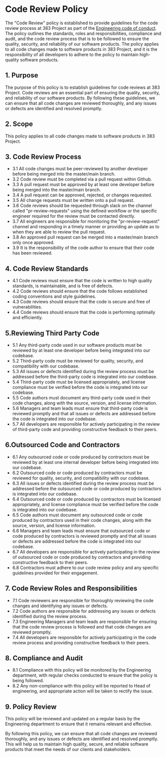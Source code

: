 # Code Review Policy

The "Code Review" policy is established to provide guidelines for the code review process at 383 Project as part of the [Engineering code of conduct](https://github.com/383Project/engineering-code-of-conduct). The policy outlines the standards, roles and responsibilities, compliance and audit, and the code review process that is to be followed to ensure the quality, security, and reliability of our software products. The policy applies to all code changes made to software products in 383 Project, and it is the responsibility of all developers to adhere to the policy to maintain high-quality software products.

## 1. Purpose
The purpose of this policy is to establish guidelines for code reviews at 383 Project. Code reviews are an essential part of ensuring the quality, security, and reliability of our software products. By following these guidelines, we can ensure that all code changes are reviewed thoroughly, and any issues or defects are identified and resolved promptly.

## 2. Scope
This policy applies to all code changes made to software products in 383 Project.

## 3. Code Review Process
- 3.1 All code changes must be peer-reviewed by another developer before being merged into the master/main branch.
- 3.2 Code review must be completed via a pull request within Github.
- 3.3 A pull request must be approved by at least one developer before being merged into the master/main branch.
- 3.4 A pull request can be approved, rejected, or changes requested.
- 3.5 All change requests must be written onto a pull request.
- 3.6 Code reviews should be requested through slack on the channel called "pr-review-requests" using the defined workflow or the specific engineer required for the review must be contacted directly.
- 3.7 All engineers are responsible for monitoring the "pr-review-request" channel and responding in a timely manner or providing an update as to when they are able to review the pull request.
- 3.8 An approved pull request can be merged into a master/main branch only once approved.
- 3.9 It is the responsibility of the code author to ensure that their code has been reviewed.

## 4. Code Review Standards
- 4.1 Code reviews must ensure that the code is written to high quality standards, is maintainable, and is free of defects.
- 4.2 Code reviews should ensure that the code follows established coding conventions and style guidelines.
- 4.3 Code reviews should ensure that the code is secure and free of vulnerabilities.
- 4.4 Code reviews should ensure that the code is performing optimally and efficiently.

## 5.Reviewing Third Party Code
- 5.1 Any third-party code used in our software products must be reviewed by at least one developer before being integrated into our codebase.
- 5.2 Third-party code must be reviewed for quality, security, and compatibility with our codebase.
- 5.3 All issues or defects identified during the review process must be addressed before the third-party code is integrated into our codebase.
- 5.4 Third-party code must be licensed appropriately, and license compliance must be verified before the code is integrated into our codebase.
- 5.5 Code authors must document any third-party code used in their code changes, along with the source, version, and license information.
- 5.6 Managers and team leads must ensure that third-party code is reviewed promptly and that all issues or defects are addressed before the code is integrated into our codebase.
- 5.7 All developers are responsible for actively participating in the review of third-party code and providing constructive feedback to their peers.

## 6.Outsourced Code and Contractors
- 6.1 Any outsourced code or code produced by contractors must be reviewed by at least one internal developer before being integrated into our codebase.
- 6.2 Outsourced code or code produced by contractors must be reviewed for quality, security, and compatibility with our codebase.
- 6.3 All issues or defects identified during the review process must be addressed before the outsourced code or code produced by contractors is integrated into our codebase.
- 6.4 Outsourced code or code produced by contractors must be licensed appropriately, and license compliance must be verified before the code is integrated into our codebase.
- 6.5 Code authors must document any outsourced code or code produced by contractors used in their code changes, along with the source, version, and license information.
- 6.6 Managers and team leads must ensure that outsourced code or code produced by contractors is reviewed promptly and that all issues or defects are addressed before the code is integrated into our codebase.
- 6.7 All developers are responsible for actively participating in the review of outsourced code or code produced by contractors and providing constructive feedback to their peers.
- 6.8 Contractors must adhere to our code review policy and any specific guidelines provided for their engagement.

## 7. Code Review Roles and Responsibilities
- 7.1 Code reviewers are responsible for thoroughly reviewing the code changes and identifying any issues or defects.
- 7.2 Code authors are responsible for addressing any issues or defects identified during the review process.
- 7.3 Engineering Managers and team leads are responsible for ensuring that the code review process is followed and that code changes are reviewed promptly.
- 7.4 All developers are responsible for actively participating in the code review process and providing constructive feedback to their peers.

## 8. Compliance and Audit
- 8.1 Compliance with this policy will be monitored by the Engineering department, with regular checks conducted to ensure that the policy is being followed.
- 8.2 Any non-compliance with this policy will be reported to Head of engineering, and appropriate action will be taken to rectify the issue.

## 9. Policy Review
This policy will be reviewed and updated on a regular basis by the Engineering department to ensure that it remains relevant and effective.

By following this policy, we can ensure that all code changes are reviewed thoroughly, and any issues or defects are identified and resolved promptly. This will help us to maintain high quality, secure, and reliable software products that meet the needs of our clients and stakeholders.

